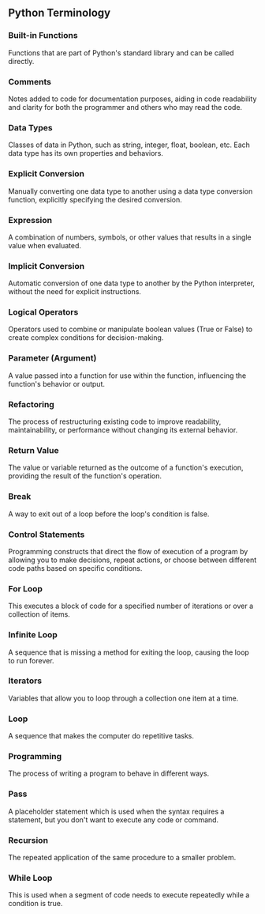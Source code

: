 ## Python Terminology

### Built-in Functions
Functions that are part of Python's standard library and can be called directly.

### Comments
Notes added to code for documentation purposes, aiding in code readability and clarity for both the programmer and others who may read the code.

### Data Types
Classes of data in Python, such as string, integer, float, boolean, etc. Each data type has its own properties and behaviors.

### Explicit Conversion
Manually converting one data type to another using a data type conversion function, explicitly specifying the desired conversion.

### Expression
A combination of numbers, symbols, or other values that results in a single value when evaluated.

### Implicit Conversion
Automatic conversion of one data type to another by the Python interpreter, without the need for explicit instructions.

### Logical Operators
Operators used to combine or manipulate boolean values (True or False) to create complex conditions for decision-making.

### Parameter (Argument)
A value passed into a function for use within the function, influencing the function's behavior or output.

### Refactoring
The process of restructuring existing code to improve readability, maintainability, or performance without changing its external behavior.

### Return Value
The value or variable returned as the outcome of a function's execution, providing the result of the function's operation.

### Break
A way to exit out of a loop before the loop's condition is false.

### Control Statements
Programming constructs that direct the flow of execution of a program by allowing you to make decisions, repeat actions, or choose between different code paths based on specific conditions.

### For Loop
This executes a block of code for a specified number of iterations or over a collection of items.

### Infinite Loop
A sequence that is missing a method for exiting the loop, causing the loop to run forever.

### Iterators
Variables that allow you to loop through a collection one item at a time.

### Loop
A sequence that makes the computer do repetitive tasks.

### Programming
The process of writing a program to behave in different ways.

### Pass
A placeholder statement which is used when the syntax requires a statement, but you don't want to execute any code or command.

### Recursion
The repeated application of the same procedure to a smaller problem.

### While Loop
This is used when a segment of code needs to execute repeatedly while a condition is true.

